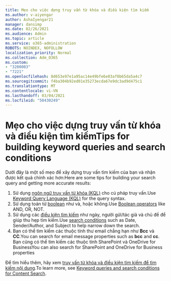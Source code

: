 ```yaml
---
title: Mẹo cho việc dựng truy vấn từ khóa và điều kiện tìm kiếm
ms.author: v-aiyengar
author: AshaIyengar21
manager: dansimp
ms.date: 02/26/2021
ms.audience: Admin
ms.topic: article
ms.service: o365-administration
ROBOTS: NOINDEX, NOFOLLOW
localization_priority: Normal
ms.collection: Adm_O365
ms.custom:
- "3200003"
- "7221"
ms.openlocfilehash: 8d653e97e1a95ac14e49bfe6e03af0b65da5a4c7
ms.sourcegitcommit: f4ba304b92ed01e35273ecda67e9dc3ad9d475c1
ms.translationtype: MT
ms.contentlocale: vi-VN
ms.lasthandoff: 03/04/2021
ms.locfileid: "50430249"
---
```

# <a name="tips-for-building-keyword-queries-and-search-conditions"></a><span data-ttu-id="23e54-102">Mẹo cho việc dựng truy vấn từ khóa và điều kiện tìm kiếm</span><span class="sxs-lookup"><span data-stu-id="23e54-102">Tips for building keyword queries and search conditions</span></span>

<span data-ttu-id="23e54-103">Dưới đây là một số mẹo để xây dựng truy vấn tìm kiếm của bạn và nhận được kết quả chính xác hơn:</span><span class="sxs-lookup"><span data-stu-id="23e54-103">Here are some tips for building your search query and getting more accurate results:</span></span>

1. <span data-ttu-id="23e54-104">Sử dụng [ngôn ngữ truy vấn từ khóa (KQL)](https://go.microsoft.com/fwlink/?linkid=2101591) cho cú pháp truy vấn.</span><span class="sxs-lookup"><span data-stu-id="23e54-104">Use [Keyword Query Language (KQL)](https://go.microsoft.com/fwlink/?linkid=2101591) for the query syntax.</span></span>
1. <span data-ttu-id="23e54-105">Sử dụng toán tử [boolean](https://go.microsoft.com/fwlink/?linkid=2101592) như và, hoặc không.</span><span class="sxs-lookup"><span data-stu-id="23e54-105">Use [Boolean operators](https://go.microsoft.com/fwlink/?linkid=2101592) like AND, OR, NOT.</span></span>
1. <span data-ttu-id="23e54-106">Sử dụng các [điều kiện tìm kiếm](https://go.microsoft.com/fwlink/?linkid=2102410) như ngày, người gửi/tác giả và chủ đề để giúp thu hẹp tìm kiếm.</span><span class="sxs-lookup"><span data-stu-id="23e54-106">Use [search conditions](https://go.microsoft.com/fwlink/?linkid=2102410) such as Date, Sender/Author, and Subject to help narrow down the search.</span></span>
1. <span data-ttu-id="23e54-107">Bạn có thể tìm kiếm các thuộc tính thư email chẳng hạn như **Bcc** và **CC**.</span><span class="sxs-lookup"><span data-stu-id="23e54-107">You can search for email message properties such as **bcc** and **cc**.</span></span> <span data-ttu-id="23e54-108">Bạn cũng có thể tìm kiếm các thuộc tính SharePoint và OneDrive for Business</span><span class="sxs-lookup"><span data-stu-id="23e54-108">You can also search for SharePoint and OneDrive for Business properties</span></span>

<span data-ttu-id="23e54-109">Để tìm hiểu thêm, hãy xem [truy vấn từ khóa và điều kiện tìm kiếm để tìm kiếm nội dung](https://go.microsoft.com/fwlink/?linkid=2102411).</span><span class="sxs-lookup"><span data-stu-id="23e54-109">To learn more, see [Keyword queries and search conditions for Content Search](https://go.microsoft.com/fwlink/?linkid=2102411).</span></span>
